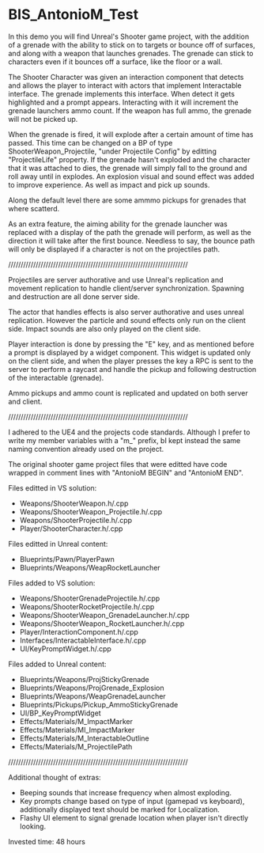 # BIS_AntonioM_Test
 
In this demo you will find Unreal's Shooter game project, with the addition of a grenade with the ability to stick on to targets or bounce off of surfaces, and along with a weapon that launches grenades. The grenade can stick to characters even if it bounces off a surface, like the floor or a wall.

The Shooter Character was given an interaction component that detects and allows the player to interact with actors that implement Interactable interface.
The grenade implements this interface. When detect it gets highlighted and a prompt appears. Interacting with it will increment the grenade launchers ammo count. If the weapon has full ammo, the grenade will not be picked up. 

When the grenade is fired, it will explode after a certain amount of time has passed. This time can be changed on a BP of type ShooterWeapon_Projectile, "under Projectile Config" by editting "ProjectileLife" property. If the grenade hasn't exploded and the character that it was attached to dies, the grenade will simply fall to the ground and roll away until in explodes. An explosion visual and sound effect was added to improve experience. As well as impact and pick up sounds.

Along the default level there are some ammmo pickups for grenades that where scatterd.

As an extra feature, the aiming ability for the grenade launcher was replaced with a display of the path the grenade will perform, as well as the direction it will take after the first bounce. Needless to say, the bounce path will only be displayed if a character is not on the projectiles path.

////////////////////////////////////////////////////////////////////////

Projectiles are server authorative and use Unreal's replication and movement replication to handle client/server synchronization. Spawning and destruction are all done server side. 

The actor that handles effects is also server authorative and uses unreal replication. However the particle and sound effects only run on the client side. Impact sounds are also only played on the client side.

Player interaction is done by pressing the "E" key, and as mentioned before a prompt is displayed by a widget component. This widget is updated only on the client side, and when the player presses the key a RPC is sent to the server to perform a raycast and handle the pickup and following destruction of the interactable (grenade).

Ammo pickups and ammo count is replicated and updated on both server and client.

////////////////////////////////////////////////////////////////////////

I adhered to the UE4 and the projects code standards. Although I prefer to write my member variables with a "m_" prefix, bI kept instead the same naming convention already used on the project.

The original shooter game project files that were editted have code wrapped in comment lines with "AntonioM BEGIN" and "AntonioM END".

Files editted in VS solution:

- Weapons/ShooterWeapon.h/.cpp
- Weapons/ShooterWeapon_Projectile.h/.cpp
- Weapons/ShooterProjectile.h/.cpp
- Player/ShooterCharacter.h/.cpp

Files editted in Unreal content:

- Blueprints/Pawn/PlayerPawn
- Blueprints/Weapons/WeapRocketLauncher

Files added to VS solution:

- Weapons/ShooterGrenadeProjectile.h/.cpp
- Weapons/ShooterRocketProjectile.h/.cpp
- Weapons/ShooterWeapon_GrenadeLauncher.h/.cpp
- Weapons/ShooterWeapon_RocketLauncher.h/.cpp
- Player/InteractionComponent.h/.cpp
- Interfaces/InteractableInterface.h/.cpp
- UI/KeyPromptWidget.h/.cpp

Files added to Unreal content:

- Blueprints/Weapons/ProjStickyGrenade
- Blueprints/Weapons/ProjGrenade_Explosion
- Blueprints/Weapons/WeapGrenadeLauncher
- Blueprints/Pickups/Pickup_AmmoStickyGrenade
- UI/BP_KeyPromptWidget
- Effects/Materials/M_ImpactMarker
- Effects/Materials/MI_ImpactMarker
- Effects/Materials/M_InteractableOutline
- Effects/Materials/M_ProjectilePath

////////////////////////////////////////////////////////////////////////

Additional thought of extras:

- Beeping sounds that increase frequency when almost exploding.
- Key prompts change based on type of input (gamepad vs keyboard), additionally displayed text should be marked for Localization.
- Flashy UI element to signal grenade location when player isn't directly looking.

Invested time: 48 hours
